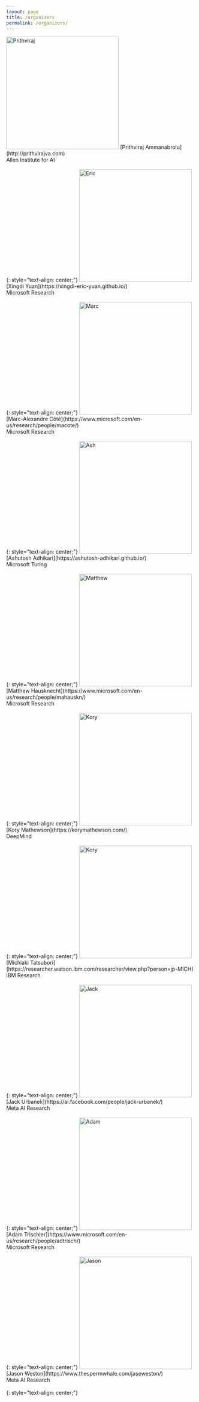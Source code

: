 ```yaml
---
layout: page
title: /organizers
permalink: /organizers/
---
```



<img src="https://wordplay-workshop.github.io/img/raj.jpg" alt="Prithviraj" width="300">
[Prithviraj Ammanabrolu](http://prithvirajva.com)<br>Allen Institute for AI <br><br>
{: style="text-align: center;"}

<img src="https://wordplay-workshop.github.io/img/eric.jpg" alt="Eric" width="300">
[Xingdi Yuan](https://xingdi-eric-yuan.github.io/)<br>Microsoft Research <br><br>
{: style="text-align: center;"}

<img src="https://wordplay-workshop.github.io/img/marc.jpg" alt="Marc" width="300">
[Marc-Alexandre Côté](https://www.microsoft.com/en-us/research/people/macote/)<br>Microsoft Research <br><br>
{: style="text-align: center;"}

<img src="https://wordplay-workshop.github.io/img/ash.jpg" alt="Ash" width="300">
[Ashutosh Adhikari](https://ashutosh-adhikari.github.io/)<br>Microsoft Turing <br><br>
{: style="text-align: center;"}

<img src="https://wordplay-workshop.github.io/img/matthew.png" alt="Matthew" width="300">
[Matthew Hausknecht](https://www.microsoft.com/en-us/research/people/mahauskn/)<br>Microsoft Research <br><br>
{: style="text-align: center;"}

<img src="https://wordplay-workshop.github.io/img/kory.jpg" alt="Kory" width="300">
[Kory Mathewson](https://korymathewson.com/)<br>DeepMind <br><br>
{: style="text-align: center;"}

<img src="https://wordplay-workshop.github.io/img/michiaki.jpg" alt="Kory" width="300">
[Michiaki Tatsubori](https://researcher.watson.ibm.com/researcher/view.php?person=jp-MICH)<br>IBM Research <br><br>
{: style="text-align: center;"}

<img src="https://wordplay-workshop.github.io/img/jack.jpg" alt="Jack" width="300">
[Jack Urbanek](https://ai.facebook.com/people/jack-urbanek/)<br>Meta AI Research <br><br>
{: style="text-align: center;"}

<img src="https://wordplay-workshop.github.io/img/adam.jpg" alt="Adam" width="300">
[Adam Trischler](https://www.microsoft.com/en-us/research/people/adtrisch/)<br>Microsoft Research <br><br>
{: style="text-align: center;"}

<img src="https://wordplay-workshop.github.io/img/jason.jpg" alt="Jason" width="300">
[Jason Weston](https://www.thespermwhale.com/jaseweston/)<br>Meta AI Research <br><br>
{: style="text-align: center;"}
